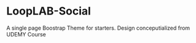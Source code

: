 # LoopLAB-Social
A single page Boostrap Theme for starters.
Design conceputialized from UDEMY Course
